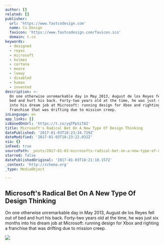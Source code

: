 ```yaml
---
author: []
related: []
publisher:
  url: 'https://www.fastcodesign.com'
  name: Co.Design
  favicon: 'https://www.fastcodesign.com/favicon.ico'
  domain: t.co
keywords:
  - designed
  - reyes
  - microsoft
  - holmes
  - cortana
  - moore
  - loewy
  - disabled
  - human
  - invented
description: >-
  On one otherwise unremarkable day in May 2013, August de los Reyes fell out of
  bed and hurt his back. Forty-two years old at the time, he was just six months
  into his dream job at Microsoft: running design for Xbox and righting a
  franchise that was drifting due to mission creep.
inLanguage: en
app_links: []
isBasedOnUrl: 'https://t.co/yqTPpSiTAI'
title: Microsoft's Radical Bet On A New Type Of Design Thinking
datePublished: '2017-01-03T18:23:34.729Z'
dateModified: '2017-01-03T18:23:22.032Z'
via: {}
inFeed: true
sourcePath: _posts/2017-01-03-microsofts-radical-bet-on-a-new-type-of-design-thinking.md
starred: false
datePublishedOriginal: '2017-01-03T18:21:10.157Z'
_context: 'http://schema.org'
_type: MediaObject

---
```

<article style=""><h1>Microsoft's Radical Bet On A New Type Of Design Thinking</h1><p>On one otherwise unremarkable day in May 2013, August de los Reyes fell out of bed and hurt his back. Forty-two years old at the time, he was just six months into his dream job at Microsoft: running design for Xbox and righting a franchise that was drifting due to mission creep.</p><img src="https://a.fastcompany.net/multisite_files/fastcompany/imagecache/620x350/poster/2016/01/3054927-poster-p-2-c-how-microsofts-deep-dive-into-inclusive-design-is-helping-it-create-better.jpg" /></article>